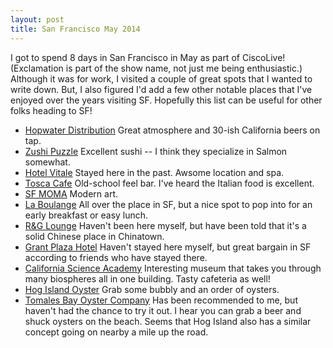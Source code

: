 ```yaml
---
layout: post
title: San Francisco May 2014
---
```


I got to spend 8 days in San Francisco in May as part of CiscoLive! (Exclamation is part of the show name, not just me being enthusiastic.)  Although it was for work, I visited a couple of great spots that I wanted to write down.  But, I also figured I'd add a few other notable places that I've enjoyed over the years visiting SF.  Hopefully this list can be useful for other folks heading to SF!

* [Hopwater Distribution](http://www.hopwaterdistribution.com/)  Great atmosphere and 30-ish California beers on tap.
* [Zushi Puzzle](www.zushipuzzle.com/) Excellent sushi -- I think they specialize in Salmon somewhat.
* [Hotel Vitale](http://www.hotelvitale.com/) Stayed here in the past.  Awsome location and spa.
* [Tosca Cafe](http://toscacafesf.com/) Old-school feel bar.  I've heard the Italian food is excellent.
* [SF MOMA](http://www.sfmoma.org/) Modern art.
* [La Boulange](http://www.laboulangebakery.com/) All over the place in SF, but a nice spot to pop into for an early breakfast or easy lunch.
* [R&G Lounge](http://rnglounge.com/) Haven't been here myself, but have been told that it's a solid Chinese place in Chinatown.
* [Grant Plaza Hotel](http://www.grantplaza.com/)  Haven't stayed here myself, but great bargain in SF according to friends who have stayed there.
* [California Science Academy](http://www.calacademy.org/) Interesting museum that takes you through many biospheres all in one building.  Tasty cafeteria as well!
* [Hog Island Oyster](http://hogislandoysters.com/) Grab some bubbly and an order of oysters.
* [Tomales Bay Oyster Company](http://tomalesbayoysters.com/) Has been recommended to me, but haven't had the chance to try it out.  I hear you can grab a beer and shuck oysters on the beach.  Seems that Hog Island also has a similar concept going on nearby a mile up the road.


